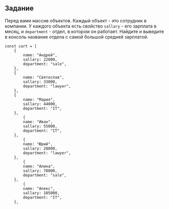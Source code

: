 ## Задание

Перед вами массив объектов. Каждый объект - это сотрудник в компании. У каждого объекта есть свойство
`sallary` - его зарплата в месяц, и `department` - отдел, в котором он работает.
Найдите и выведите в консоль название отдела с самой большой средней зарплатой.

```
const cart = [
    {
        name: "Андрей",
        sallary: 22000,
        department: "sale",
    },
    {
        name: "Святослав",
        sallary: 33000,
        department: "lawyer",
    },
    {
        name: "Мария",
        sallary: 44000,
        department: "IT",
    },
        {
        name: "Иван",
        sallary: 55000,
        department: "IT",
    },
        {
        name: "Юрий",
        sallary: 28000,
        department: "lawyer",
    },
        {
        name: "Алина",
        sallary: 78000,
        department: "sale",
    },
        {
        name: "Алекс",
        sallary: 105000,
        department: "IT",
    },      
```


